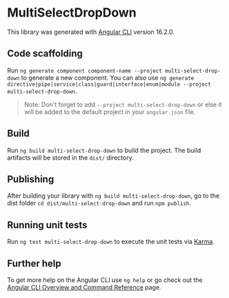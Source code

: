 # MultiSelectDropDown

This library was generated with [Angular CLI](https://github.com/angular/angular-cli) version 16.2.0.

## Code scaffolding

Run `ng generate component component-name --project multi-select-drop-down` to generate a new component. You can also use `ng generate directive|pipe|service|class|guard|interface|enum|module --project multi-select-drop-down`.
> Note: Don't forget to add `--project multi-select-drop-down` or else it will be added to the default project in your `angular.json` file. 

## Build

Run `ng build multi-select-drop-down` to build the project. The build artifacts will be stored in the `dist/` directory.

## Publishing

After building your library with `ng build multi-select-drop-down`, go to the dist folder `cd dist/multi-select-drop-down` and run `npm publish`.

## Running unit tests

Run `ng test multi-select-drop-down` to execute the unit tests via [Karma](https://karma-runner.github.io).

## Further help

To get more help on the Angular CLI use `ng help` or go check out the [Angular CLI Overview and Command Reference](https://angular.io/cli) page.
